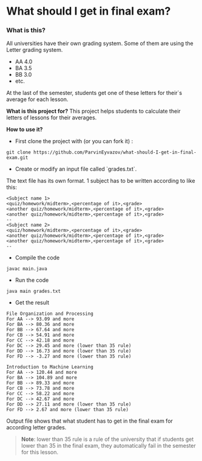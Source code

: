 # What should I get in final exam?

<h3>What is this?</h3>
All universities have their own grading system. Some of them are using the Letter grading system.

- AA 4.0
- BA 3.5
- BB 3.0
- etc.

At the last of the semester, students get one of these letters for their\`s average for each lesson.

**What is this project for?**
This project helps students to calculate their letters of lessons for their averages.

**How to use it?**
- First clone the project with (or you can fork it) : 
```
git clone https://github.com/ParvinEyvazov/what-should-I-get-in-final-exam.git
```
- Create or modify an input file called \`grades.txt\`.

The text file has its own format. 1 subject has to be written according to like this:
```
<Subject name 1>
<quiz/homework/midterm>,<percentage of it>,<grade>
<another quiz/homework/midterm>,<percentage of it>,<grade>
<another quiz/homework/midterm>,<percentage of it>,<grade>
--
<Subject name 2>
<quiz/homework/midterm>,<percentage of it>,<grade>
<another quiz/homework/midterm>,<percentage of it>,<grade>
<another quiz/homework/midterm>,<percentage of it>,<grade>
--
```

- Compile the code

```
javac main.java
```

- Run the code

```
java main grades.txt
```

- Get the result

```
File Organization and Processing
For AA --> 93.09 and more
For BA --> 80.36 and more
For BB --> 67.64 and more
For CB --> 54.91 and more
For CC --> 42.18 and more
For DC --> 29.45 and more (lower than 35 rule)
For DD --> 16.73 and more (lower than 35 rule)
For FD --> -3.27 and more (lower than 35 rule)

Introduction to Machine Learning
For AA --> 120.44 and more
For BA --> 104.89 and more
For BB --> 89.33 and more
For CB --> 73.78 and more
For CC --> 58.22 and more
For DC --> 42.67 and more
For DD --> 27.11 and more (lower than 35 rule)
For FD --> 2.67 and more (lower than 35 rule)
```
Output file shows that what student has to get in the final exam for according letter grades.

> **Note**: lower than 35 rule is a rule of the university that if students get lower than 35 in the final exam, they automatically fail in the semester for this lesson.
